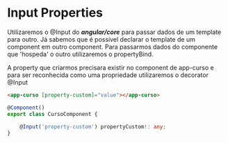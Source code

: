 # Input Properties

Utilizaremos o @Input do ***angular/core*** para passar dados de um template para outro.
Já sabemos que é possível declarar o template de um component em outro component. Para passarmos dados do componente que
'hospeda' o outro utilizaremos o propertyBind.

A property que criarmos precisara existir no component de app-curso e para ser reconhecida como uma propriedade 
utilizaremos o decorator @Input

```html
<app-curso [property-custom]="value"></app-curso>
```

```typescript
@Component()
export class CursoComponent {
    
    @Input('property-custom') propertyCustom!: any;
}
```
